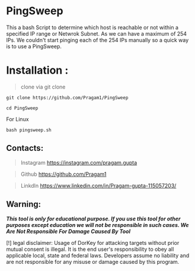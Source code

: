 # PingSweep
This a bash Script to determine which host is reachable or not within a specified IP range or Netwrok Subnet. As we can have a maximum of 254 IPs. We couldn't start pinging each of the 254 IPs manually so a quick way is to use a PingSweep.

# Installation :
>clone via git clone

```
git clone https://github.com/Pragam1/PingSweep
```
```
cd PingSweep
```
For Linux
```
bash pingsweep.sh
```
## Contacts:

>Instagram
https://instagram.com/pragam.gupta

>Github
https://github.com/Pragam1

>LinkdIn
https://www.linkedin.com/in/Pragam-gupta-115057203/

## Warning:
***This tool is only for educational purpose. If you use this tool for other purposes except education we will not be responsible in such cases. We Are Not Responsible For Damage Caused By Tool***

[!] legal disclaimer: Usage of DorKey for attacking targets without prior mutual consent is illegal. It is the end user's responsibility to obey all applicable local, state and federal laws. Developers assume no liability and are not responsible for any misuse or damage caused by this program.
